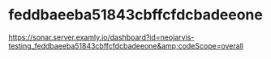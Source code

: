 # feddbaeeba51843cbffcfdcbadeeone
https://sonar.server.examly.io/dashboard?id=neojarvis-testing_feddbaeeba51843cbffcfdcbadeeone&amp;codeScope=overall
